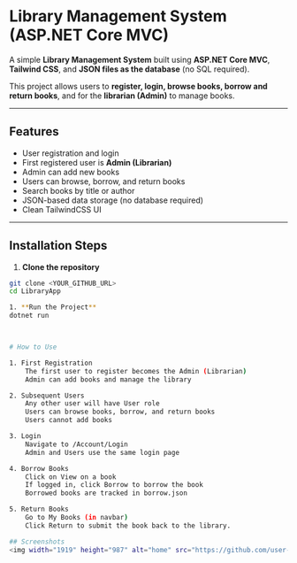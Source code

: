# Library Management System (ASP.NET Core MVC)

A simple **Library Management System** built using **ASP.NET Core MVC**, **Tailwind CSS**, and **JSON files as the database** (no SQL required).  

This project allows users to **register, login, browse books, borrow and return books**, and for the **librarian (Admin)** to manage books.

---

## Features

- User registration and login
- First registered user is **Admin (Librarian)**
- Admin can add new books
- Users can browse, borrow, and return books
- Search books by title or author
- JSON-based data storage (no database required)
- Clean TailwindCSS UI

---

## Installation Steps

1. **Clone the repository**
```bash
git clone <YOUR_GITHUB_URL>
cd LibraryApp

1. **Run the Project**
dotnet run



# How to Use

1. First Registration
    The first user to register becomes the Admin (Librarian)
    Admin can add books and manage the library

2. Subsequent Users
    Any other user will have User role
    Users can browse books, borrow, and return books
    Users cannot add books

3. Login
    Navigate to /Account/Login
    Admin and Users use the same login page

4. Borrow Books
    Click on View on a book
    If logged in, click Borrow to borrow the book
    Borrowed books are tracked in borrow.json

5. Return Books
    Go to My Books (in navbar)
    Click Return to submit the book back to the library.

## Screenshots
<img width="1919" height="987" alt="home" src="https://github.com/user-attachments/assets/346a36ea-6815-4822-9336-1cf13b53a911" />

